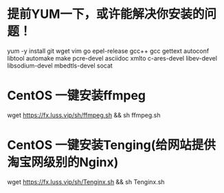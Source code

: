   # 提前YUM一下，或许能解决你安装的问题！
yum -y install git wget vim go epel-release gcc++ gcc gettext autoconf libtool automake make pcre-devel asciidoc xmlto c-ares-devel libev-devel libsodium-devel mbedtls-devel socat
  # CentOS 一键安装ffmpeg
wget https://fx.luss.vip/sh/ffmpeg.sh && sh ffmpeg.sh
  # CentOS 一键安装Tenging(给网站提供淘宝网级别的Nginx)
wget https://fx.luss.vip/sh/Tenginx.sh && sh Tenginx.sh
